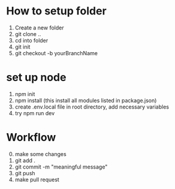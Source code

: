

# How to setup folder
1. Create a new folder
2. git clone ..
3. cd into folder
4. git init
5. git checkout -b yourBranchName

# set up node
1. npm init
2. npm install (this install all modules listed in package.json)
3. create .env.local file in root directory, add necessary variables
4. try npm run dev

# Workflow
0. make some changes
1. git add .
2. git commit -m "meaningful message"
3. git push
4. make pull request
